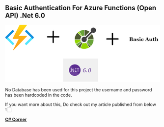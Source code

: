 ## Basic Authentication For Azure Functions (Open API) .Net 6.0

![picture alt](https://github.com/JayKrishnareddy/BasicAuth_AzureFunction_API/blob/master/J1%20(1).png "Basic Authentication For Azure Functions (Open API) .Net 6")

No Database has been used for this project the username and password has been hardcoded in the code.

If you want more about this, Do check out my article published from below 👇🏻

[**C# Corner**](https://www.c-sharpcorner.com/article/basic-authentication-for-azure-functions-open-api-net-6/ "C# Corner")


